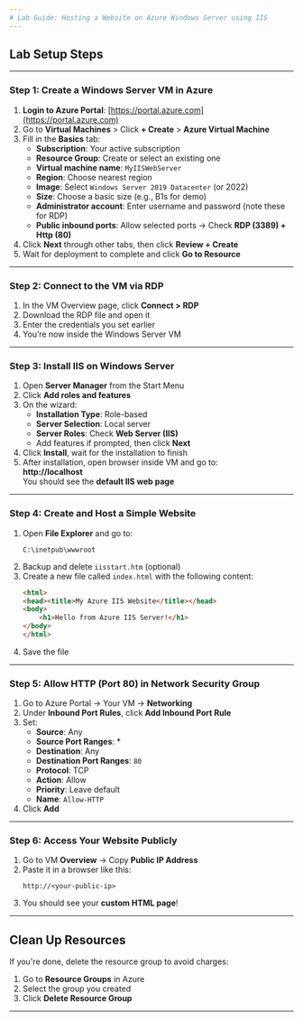```yaml
---
# Lab Guide: Hosting a Website on Azure Windows Server using IIS
---
```


## Lab Setup Steps

---

### **Step 1: Create a Windows Server VM in Azure**

1. **Login to Azure Portal**: [https://portal.azure.com](https://portal.azure.com)
2. Go to **Virtual Machines** > Click **+ Create** > **Azure Virtual Machine**
3. Fill in the **Basics** tab:
   - **Subscription**: Your active subscription
   - **Resource Group**: Create or select an existing one
   - **Virtual machine name**: `MyIISWebServer`
   - **Region**: Choose nearest region
   - **Image**: Select `Windows Server 2019 Datacenter` (or 2022)
   - **Size**: Choose a basic size (e.g., B1s for demo)
   - **Administrator account**: Enter username and password (note these for RDP)
   - **Public inbound ports**: Allow selected ports → Check **RDP (3389) + Http (80)**
4. Click **Next** through other tabs, then click **Review + Create**
5. Wait for deployment to complete and click **Go to Resource**

---

### **Step 2: Connect to the VM via RDP**

1. In the VM Overview page, click **Connect > RDP**
2. Download the RDP file and open it
3. Enter the credentials you set earlier
4. You’re now inside the Windows Server VM

---

### **Step 3: Install IIS on Windows Server**

1. Open **Server Manager** from the Start Menu
2. Click **Add roles and features**
3. On the wizard:
   - **Installation Type**: Role-based
   - **Server Selection**: Local server
   - **Server Roles**: Check **Web Server (IIS)**
   - Add features if prompted, then click **Next**
4. Click **Install**, wait for the installation to finish
5. After installation, open browser inside VM and go to:  
   **http://localhost**  
   You should see the **default IIS web page**

---

### **Step 4: Create and Host a Simple Website**

1. Open **File Explorer** and go to:
   ```
   C:\inetpub\wwwroot
   ```
2. Backup and delete `iisstart.htm` (optional)
3. Create a new file called `index.html` with the following content:
   ```html
   <html>
   <head><title>My Azure IIS Website</title></head>
   <body>
       <h1>Hello from Azure IIS Server!</h1>
   </body>
   </html>
   ```
4. Save the file

---

### **Step 5: Allow HTTP (Port 80) in Network Security Group**

1. Go to Azure Portal → Your VM → **Networking**
2. Under **Inbound Port Rules**, click **Add Inbound Port Rule**
3. Set:
   - **Source**: Any
   - **Source Port Ranges**: *
   - **Destination**: Any
   - **Destination Port Ranges**: `80`
   - **Protocol**: TCP
   - **Action**: Allow
   - **Priority**: Leave default
   - **Name**: `Allow-HTTP`
4. Click **Add**

---

### **Step 6: Access Your Website Publicly**

1. Go to VM **Overview** → Copy **Public IP Address**
2. Paste it in a browser like this:
   ```
   http://<your-public-ip>
   ```
3. You should see your **custom HTML page**!

---

## Clean Up Resources 

If you're done, delete the resource group to avoid charges:
1. Go to **Resource Groups** in Azure
2. Select the group you created
3. Click **Delete Resource Group**

---
